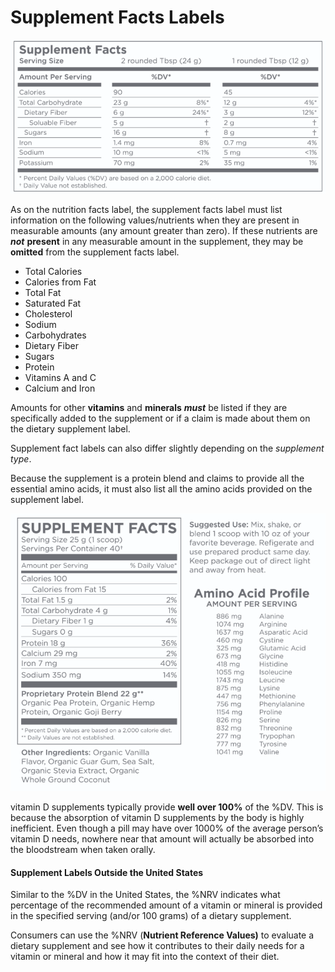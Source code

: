 # Supplement Facts Labels

![](../.gitbook/assets/screen-shot-2021-02-07-at-9.24.05-pm.png)

As on the nutrition facts label, the supplement facts label must list information on the following values/nutrients when they are present in measurable amounts \(any amount greater than zero\). If these nutrients are _**not**_ **present** in any measurable amount in the supplement, they may be **omitted** from the supplement facts label.

* Total Calories
* Calories from Fat
* Total Fat
* Saturated Fat
* Cholesterol
* Sodium
* Carbohydrates
* Dietary Fiber
* Sugars
* Protein
* Vitamins A and C
* Calcium and Iron

Amounts for other **vitamins** and **minerals** _**must**_ be listed if they are specifically added to the supplement or if a claim is made about them on the dietary supplement label. 

Supplement fact labels can also differ slightly depending on the _supplement type_.

Because the supplement is a protein blend and claims to provide all the essential amino acids, it must also list all the amino acids provided on the supplement label.

![](../.gitbook/assets/screen-shot-2021-02-07-at-9.49.43-pm.png)

vitamin D supplements typically provide **well over 100%** of the %DV. This is because the absorption of vitamin D supplements by the body is highly inefficient. Even though a pill may have over 1000% of the average person’s vitamin D needs, nowhere near that amount will actually be absorbed into the bloodstream when taken orally.

#### Supplement Labels Outside the United States

Similar to the %DV in the United States, the %NRV indicates what percentage of the recommended amount of a vitamin or mineral is provided in the specified serving \(and/or 100 grams\) of a dietary supplement.

Consumers can use the %NRV \(**Nutrient Reference Values\)** to evaluate a dietary supplement and see how it contributes to their daily needs for a vitamin or mineral and how it may fit into the context of their diet.





